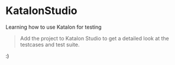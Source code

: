 # KatalonStudio
Learning how to use Katalon for testing

> Add the project to Katalon Studio to get a detailed look at the testcases and test suite.

:)

